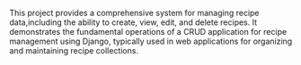This project provides a comprehensive system for managing recipe data,including the ability to create, view, edit, and delete recipes. It demonstrates the fundamental operations of a CRUD application for recipe management using Django, typically used in web applications for organizing and maintaining recipe collections.
